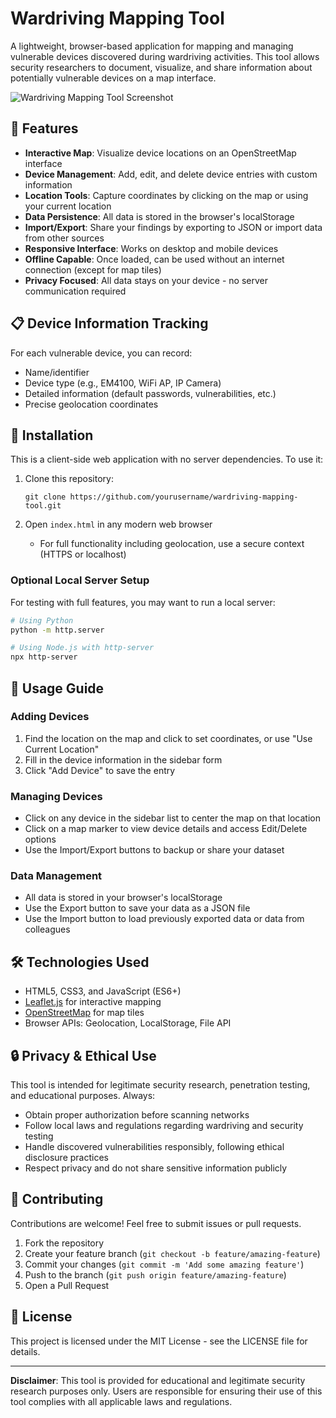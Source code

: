 # Wardriving Mapping Tool

A lightweight, browser-based application for mapping and managing vulnerable devices discovered during wardriving activities. This tool allows security researchers to document, visualize, and share information about potentially vulnerable devices on a map interface.

![Wardriving Mapping Tool Screenshot](screenshots/preview.png)

## 🚀 Features

- **Interactive Map**: Visualize device locations on an OpenStreetMap interface
- **Device Management**: Add, edit, and delete device entries with custom information
- **Location Tools**: Capture coordinates by clicking on the map or using your current location
- **Data Persistence**: All data is stored in the browser's localStorage
- **Import/Export**: Share your findings by exporting to JSON or import data from other sources
- **Responsive Interface**: Works on desktop and mobile devices
- **Offline Capable**: Once loaded, can be used without an internet connection (except for map tiles)
- **Privacy Focused**: All data stays on your device - no server communication required

## 📋 Device Information Tracking

For each vulnerable device, you can record:
- Name/identifier
- Device type (e.g., EM4100, WiFi AP, IP Camera)
- Detailed information (default passwords, vulnerabilities, etc.)
- Precise geolocation coordinates

## 🔧 Installation

This is a client-side web application with no server dependencies. To use it:

1. Clone this repository:
   ```
   git clone https://github.com/yourusername/wardriving-mapping-tool.git
   ```

2. Open `index.html` in any modern web browser
   - For full functionality including geolocation, use a secure context (HTTPS or localhost)

### Optional Local Server Setup

For testing with full features, you may want to run a local server:

```bash
# Using Python
python -m http.server

# Using Node.js with http-server
npx http-server
```

## 📖 Usage Guide

### Adding Devices

1. Find the location on the map and click to set coordinates, or use "Use Current Location"
2. Fill in the device information in the sidebar form
3. Click "Add Device" to save the entry

### Managing Devices

- Click on any device in the sidebar list to center the map on that location
- Click on a map marker to view device details and access Edit/Delete options
- Use the Import/Export buttons to backup or share your dataset

### Data Management

- All data is stored in your browser's localStorage
- Use the Export button to save your data as a JSON file
- Use the Import button to load previously exported data or data from colleagues

## 🛠️ Technologies Used

- HTML5, CSS3, and JavaScript (ES6+)
- [Leaflet.js](https://leafletjs.com/) for interactive mapping
- [OpenStreetMap](https://www.openstreetmap.org/) for map tiles
- Browser APIs: Geolocation, LocalStorage, File API

## 🔒 Privacy & Ethical Use

This tool is intended for legitimate security research, penetration testing, and educational purposes. Always:

- Obtain proper authorization before scanning networks
- Follow local laws and regulations regarding wardriving and security testing
- Handle discovered vulnerabilities responsibly, following ethical disclosure practices
- Respect privacy and do not share sensitive information publicly

## 🤝 Contributing

Contributions are welcome! Feel free to submit issues or pull requests.

1. Fork the repository
2. Create your feature branch (`git checkout -b feature/amazing-feature`)
3. Commit your changes (`git commit -m 'Add some amazing feature'`)
4. Push to the branch (`git push origin feature/amazing-feature`)
5. Open a Pull Request

## 📄 License

This project is licensed under the MIT License - see the LICENSE file for details.

---

**Disclaimer**: This tool is provided for educational and legitimate security research purposes only. Users are responsible for ensuring their use of this tool complies with all applicable laws and regulations.
